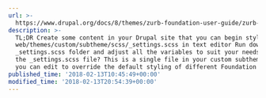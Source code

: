 ```yaml
---
url: >-
  https://www.drupal.org/docs/8/themes/zurb-foundation-user-guide/zurb-foundation-8x-6x/configuring-with-the-_settingsscss
description: >-
  TL;DR Create some content in your Drupal site that you can begin styling Open
  web/themes/custom/subtheme/scss/_settings.scss in text editor Run down the
  _settings.scss folder and adjust all the variables to suit your needs What is
  the _settings.scss file? This is a single file in your custom subtheme that
  you can edit to override the default styling of different Foundation features.
published_time: '2018-02-13T10:45:49+00:00'
modified_time: '2018-02-13T20:54:39+00:00'
---
```

